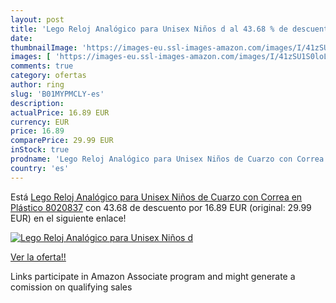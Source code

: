 ```yaml
---
layout: post
title: 'Lego Reloj Analógico para Unisex Niños d al 43.68 % de descuento'
date: 
thumbnailImage: 'https://images-eu.ssl-images-amazon.com/images/I/41zSU1S0loL._SL200_.jpg'
images: [ 'https://images-eu.ssl-images-amazon.com/images/I/41zSU1S0loL._SL200_.jpg' ]
comments: true
category: ofertas
author: ring
slug: 'B01MYPMCLY-es'
description:
actualPrice: 16.89 EUR
currency: EUR
price: 16.89
comparePrice: 29.99 EUR
inStock: true
prodname: 'Lego Reloj Analógico para Unisex Niños de Cuarzo con Correa en Plástico 8020837'
country: 'es'
---
```


Está [Lego Reloj Analógico para Unisex Niños de Cuarzo con Correa en Plástico 8020837](https://www.amazon.es/dp/B01MYPMCLY/?tag=tolees-21) con 43.68 de descuento por 16.89 EUR (original: 29.99 EUR) en el siguiente enlace!

[![Lego Reloj Analógico para Unisex Niños d](https://images-eu.ssl-images-amazon.com/images/I/41zSU1S0loL._SL200_.jpg)](https://www.amazon.es/dp/B01MYPMCLY/?tag=tolees-21)

[Ver la oferta!!](https://www.amazon.es/dp/B01MYPMCLY/?tag=tolees-21)

Links participate in Amazon Associate program and might generate a comission on qualifying sales


